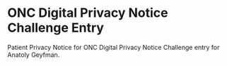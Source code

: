 ONC Digital Privacy Notice Challenge Entry
=======

Patient Privacy Notice for ONC Digital Privacy Notice Challenge entry for Anatoly Geyfman.


